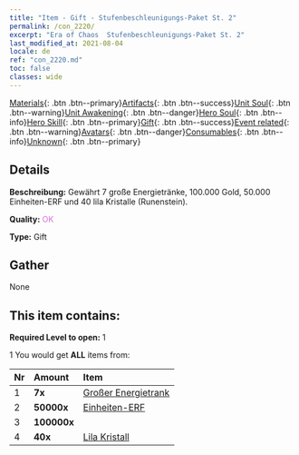 ```yaml
---
title: "Item - Gift - Stufenbeschleunigungs-Paket St. 2"
permalink: /con_2220/
excerpt: "Era of Chaos  Stufenbeschleunigungs-Paket St. 2"
last_modified_at: 2021-08-04
locale: de
ref: "con_2220.md"
toc: false
classes: wide
---
```

 [Materials](/ItemsDE/){: .btn .btn--primary}[Artifacts](/ItemsDE/Artifacts/){: .btn .btn--success}[Unit Soul](/ItemsDE/UnitSoul/){: .btn .btn--warning}[Unit Awakening](/ItemsDE/UnitAwakening/){: .btn .btn--danger}[Hero Soul](/ItemsDE/HeroSoul/){: .btn .btn--info}[Hero Skill](/ItemsDE/HeroSkill/){: .btn .btn--primary}[Gift](/ItemsDE/Gift/){: .btn .btn--success}[Event related](/ItemsDE/Events/){: .btn .btn--warning}[Avatars](/ItemsDE/Avatars/){: .btn .btn--danger}[Consumables](/ItemsDE/Consumables/){: .btn .btn--info}[Unknown](/ItemsDE/Unknown/){: .btn .btn--primary}

## Details
 **Beschreibung:** Gewährt 7 große Energietränke, 100.000 Gold, 50.000 Einheiten-ERF und 40 lila Kristalle (Runenstein).

 **Quality:** <span style="color: #DA70D6">OK</span>

 **Type:** Gift

## Gather

  None

## This item contains:

 **Required Level to open:** 1

 1 You would get **ALL** items  from:

  | Nr | Amount |     Item    |
  |:---|:-------|:------------|
  | 1 |  **7x** | [Großer Energietrank](/ItemsDE/con_706/) |  | 
  | 2 |  **50000x** | [Einheiten-ERF](/ItemsDE/con_902/) |  | 
  | 3 |  **100000x** | <i class="fas fa-coins"/> |  | 
  | 4 |  **40x** | [Lila Kristall](/ItemsDE/con_720/) |  | 
